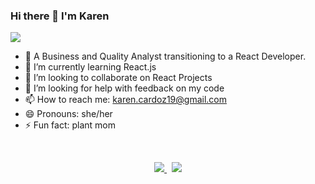 ### Hi there 👋 I'm Karen 
<p align="left" dir="auto">
  <a href="https://www.linkedin.com/in/karencardoz" rel="nofollow">
    <img src="https://camo.githubusercontent.com/a493f6833f99fb3c85788d6d9305e6b7a42b838e5ee5d138fd9a8214a7e77472/68747470733a2f2f696d672e736869656c64732e696f2f62616467652f6c696e6b6564696e2d2532333030373742352e7376673f267374796c653d666f722d7468652d6261646765266c6f676f3d6c696e6b6564696e266c6f676f436f6c6f723d7768697465" data-canonical-src="https://img.shields.io/badge/linkedin-%230077B5.svg?&amp;style=for-the-badge&amp;logo=linkedin&amp;logoColor=white" style="max-width: 100%;">
  </a>
</p>

- 🔭 A Business and Quality Analyst transitioning to a React Developer.
- 🌱 I’m currently learning React.js
- 👯 I’m looking to collaborate on React Projects
- 🤔 I’m looking for help with feedback on my code
- 📫 How to reach me: karen.cardoz19@gmail.com
- 😄 Pronouns: she/her
- ⚡ Fun fact: plant mom

<br/>
<p align="center" dir="auto">
  <a href="#"><img src="https://github-readme-stats-git-masterrstaa-rickstaa.vercel.app/api?username=karencardoz&theme=dark" style="max-width: 100%;">
  </a>&nbsp
  <a href="#"><img src="https://github-readme-streak-stats.herokuapp.com/?user=karencardoz&theme=dark" style="max-width: 100%;">
  </a>
  
</p>
